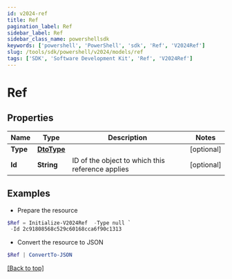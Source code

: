 ```yaml
---
id: v2024-ref
title: Ref
pagination_label: Ref
sidebar_label: Ref
sidebar_class_name: powershellsdk
keywords: ['powershell', 'PowerShell', 'sdk', 'Ref', 'V2024Ref']
slug: /tools/sdk/powershell/v2024/models/ref
tags: ['SDK', 'Software Development Kit', 'Ref', 'V2024Ref']
---
```


# Ref

## Properties

| Name | Type | Description | Notes |
| --- | --- | --- | --- |
| **Type** | [**DtoType**](dto-type) |  | [optional] |
| **Id** | **String** | ID of the object to which this reference applies | [optional] |

## Examples

- Prepare the resource

```powershell
$Ref = Initialize-V2024Ref  -Type null `
 -Id 2c91808568c529c60168cca6f90c1313
```

- Convert the resource to JSON

```powershell
$Ref | ConvertTo-JSON
```

[[Back to top]](#)
